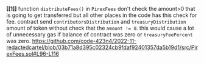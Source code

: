 **[[1]]** function `distributeFees()` in `PirexFees` don't check the amount>0 that is going to get transferred but all other places in the code has this check for fee. contract send `contributorsDistribution`  and `treasuryDistribution` amount of token without check that the `amount != 0`. this would cause a lot of unnecessary gas if balance of contract was zero or `treasuryFeePercent` was zero.
https://github.com/code-423n4/2022-11-redactedcartel/blob/03b71a8d395c02324cb9fdaf92401357da5b19d1/src/PirexFees.sol#L96-L116